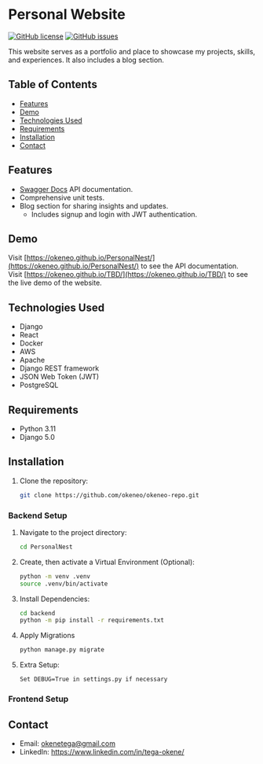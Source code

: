 # Personal Website

[![GitHub license](https://img.shields.io/badge/license-MIT-blue.svg)](https://github.com/okeneo/PersonalNest/blob/main/LICENSE)
[![GitHub issues](https://img.shields.io/github/issues/okeneo/PersonalNest.svg)](https://github.com/okeneo/PersonalNest/issues)

This website serves as a portfolio and place to showcase my projects, skills, and experiences. It also includes a blog section.

## Table of Contents

- [Features](#features)
- [Demo](#demo)
- [Technologies Used](#technologies-used)
- [Requirements](#requirements)
- [Installation](#installation)
- [Contact](#contact)

## Features

- [Swagger Docs](https://okeneo.github.io/PersonalNest/) API documentation.
- Comprehensive unit tests.
- Blog section for sharing insights and updates.
  - Includes signup and login with JWT authentication.

## Demo

Visit [https://okeneo.github.io/PersonalNest/](https://okeneo.github.io/PersonalNest/) to see the API documentation.  
Visit [https://okeneo.github.io/TBD/](https://okeneo.github.io/TBD/) to see the live demo of the website.

## Technologies Used

- Django
- React
- Docker
- AWS
- Apache
- Django REST framework
- JSON Web Token (JWT)
- PostgreSQL

## Requirements
- Python 3.11
- Django 5.0

## Installation

1. Clone the repository:

   ```bash
   git clone https://github.com/okeneo/okeneo-repo.git
   ```

### Backend Setup

1. Navigate to the project directory:

    ```bash
    cd PersonalNest
    ```
2. Create, then activate a Virtual Environment (Optional):

    ```bash
    python -m venv .venv
    source .venv/bin/activate
    ```

3. Install Dependencies:

    ```bash
    cd backend
    python -m pip install -r requirements.txt
    ```

4. Apply Migrations

    ```bash
    python manage.py migrate
    ```

5. Extra Setup:

    ```
    Set DEBUG=True in settings.py if necessary
    ```

### Frontend Setup

## Contact
- Email: okenetega@gmail.com
- LinkedIn: https://www.linkedin.com/in/tega-okene/
